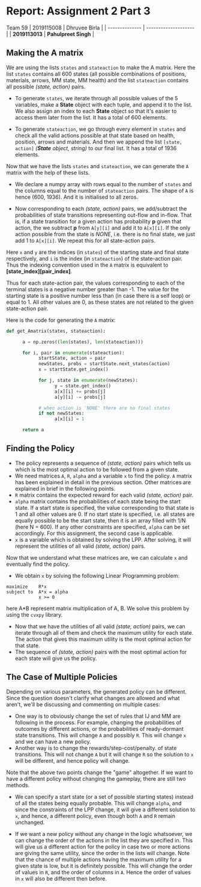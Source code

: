# Report: Assignment 2 Part 3

Team 59
| 2019115008 | Dhruvee Birla |
| -------------- | -------------------- |
| **2019113013** | **Pahulpreet Singh** |

## Making the A matrix

We are using the lists `states` and `stateaction` to make the A matrix. Here the list `states` contains all 600 states (all possible combinations of positions, materials, arrows, MM state, MM health) and the list `stateaction` contains all possible _(state, action)_ pairs.

- To generate `states`, we iterate through all possible values of the 5 variables, make a **State** object with each tuple, and append it to the list. We also assign an index to each **State** object so that it's easier to access them later from the list. It has a total of 600 elements.

- To generate `stateaction`, we go through every element in `states` and check all the valid actions possible at that state based on health, position, arrows and materials. And then we append the list `[state, action]` _(**State** object, string)_ to our final list. It has a total of 1936 elements.

Now that we have the lists `states` and `stateaction`, we can generate the `A` matrix with the help of these lists.

- We declare a numpy array with rows equal to the number of `states` and the columns equal to the number of `stateaction` pairs. The shape of `A` is hence (600, 1936). And it is initialised to all zeros.

- Now corresponding to each _(state, action)_ pairs, we add/subtract the probabilities of state transitions representing out-flow and in-flow. That is, if a state transition for a given action has probability **p** given that action, the we subtract **p** from `A[y][i]` and add it to `A[x][i]`. If the only action possible from the state is _NONE_, i.e. there is no final state, we just add 1 to `A[x][i]`. We repeat this for all state-action pairs.

Here `x` and `y` are the indices (in `states`) of the starting state and final state respectively, and `i` is the index (in `stateaction`) of the state-action pair. Thus the indexing convention used in the `A` matrix is equivalent to **[state_index][pair_index]**.

Thus for each state-action pair, the values corresponding to each of the terminal states is a negative number greater than -1. The value for the starting state is a positive number less than (in case there is a self loop) or equal to 1. All other values are 0, as these states are not related to the given state-action pair.

Here is the code for generating the `A` matrix:

```python
def get_Amatrix(states, stateaction):

      a = np.zeros((len(states), len(stateaction)))

      for i, pair in enumerate(stateaction):
            startState, action = pair
            newStates, probs = startState.next_states(action)
            x = startState.get_index()

            for j, state in enumerate(newStates):
                  y = state.get_index()
                  a[x][i] += probs[j]
                  a[y][i] -= probs[j]

            # when action is 'NONE' there are no final states
            if not newStates:
                  a[x][i] = 1

      return a
```

## Finding the Policy

- The policy represents a sequence of _(state, action)_ pairs which tells us which is the most optimal action to be followed from a given state.
- We need matrices `A`, `R`, `alpha` and a variable `x` to find the policy. `A` matrix has been explained in detail in the previous section. Other matrices are explained in brief in the following points.
- `R` matrix contains the expected reward for each valid _(state, action)_ pair.
- `alpha` matrix contains the probabilities of each state being the start state. If a start state is specified, the value corresponding to that state is 1 and all other values are 0. If no start state is specified, i.e. all states are equally possible to be the start state, then it is an array filled with 1/N (here N = 600). If any other constraints are specified, `alpha` can be set accordingly. For this assignment, the second case is applicable.
- `x` is a variable which is obtained by solving the LPP. After solving, it will represent the utilities of all valid _(state, action)_ pairs.

Now that we understand what these matrices are, we can calculate `x` and eventually find the policy.

- We obtain `x` by solving the following Linear Programming problem:

```
maximize    R*x
subject to  A*x = alpha
            x >= 0
```

here A\*B represent matrix multiplication of A, B.
We solve this problem by using the `cvxpy` library.

- Now that we have the utilities of all valid _(state, action)_ pairs, we can iterate through all of them and check the maximum utility for each state. The action that gives this maximum utility is the most optimal action for that state.
- The sequence of _(state, action)_ pairs with the most optimal action for each state will give us the policy.

## The Case of Multiple Policies

Depending on various parameters, the generated policy can be different. Since the question doesn't clarify what changes are allowed and what aren't, we'll be discussing and commenting on multiple cases:

- One way is to obviously change the set of rules that IJ and MM are following in the process. For example, changing the probabilities of outcomes by different actions, or the probabilities of ready-dormant state transitions. This will change `A` and possibly `R`. This will change `x` and we can have a new policy.
- Another way is to change the rewards/step-cost/penalty. of state transitions. This will not change `A` but it will change `R` so the solution to `x` will be different, and hence policy will change.

Note that the above two points change the "game" altogether. If we want to have a different policy without changing the gameplay, there are still two methods.

- We can specify a start state (or a set of possible starting states) instead of all the states being equally probable. This will change `alpha`, and since the constraints of the LPP change, it will give a different solution to `x`, and hence, a different policy, even though both `A` and `R` remain unchanged.

- If we want a new policy without any change in the logic whatsoever, we can change the order of the actions in the list they are specified in. This will give us a different action for the policy in case two or more actions are giving the same utility, since the order in the lists will change. Note that the chance of multiple actions having the maximum utility for a given state is low, but it is definitely possible. This will change the order of values in `R`, and the order of columns in `A`. Hence the order of values in `x` will also be different then before.
